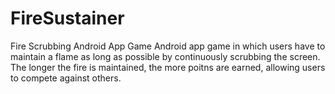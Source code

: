 # FireSustainer
Fire Scrubbing Android App Game
Android app game in which users have to maintain a flame as long as possible by continuously scrubbing the screen. The
longer the fire is maintained, the more poitns are earned, allowing users to compete against others.
